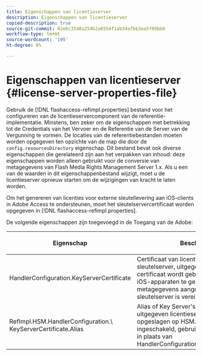 ```yaml
---
title: Eigenschappen van licentieserver
description: Eigenschappen van licentieserver
copied-description: true
source-git-commit: 02ebc3548a254b2a6554f1ab34afbb3ea5f09bb8
workflow-type: tm+mt
source-wordcount: '195'
ht-degree: 0%

---
```


# Eigenschappen van licentieserver {#license-server-properties-file}

Gebruik de [!DNL flashaccess-refimpl.properties] bestand voor het configureren van de licentieservercomponent van de referentie-implementatie. Minstens, ben zeker om de eigenschappen met betrekking tot de Credentials van het Vervoer en de Referentie van de Server van de Vergunning te vormen. De locaties van de referentiebestanden moeten worden opgegeven ten opzichte van de map die door de `config.resourcesDirectory` eigenschap. Dit bestand bevat ook diverse eigenschappen die gerelateerd zijn aan het verpakken van inhoud: deze eigenschappen worden alleen gebruikt voor de conversie van metagegevens van Flash Media Rights Management Server 1.x. Als u een van de waarden in dit eigenschappenbestand wijzigt, moet u de licentieserver opnieuw starten om de wijzigingen van kracht te laten worden.

Om het genereren van licenties voor externe sleutellevering aan iOS-clients in Adobe Access te ondersteunen, moet het sleutelservercertificaat worden opgegeven in [!DNL flashaccess-refimpl.properties].

De volgende eigenschappen zijn toegevoegd in de Toegang van de Adobe:

<table frame="all" colsep="1" rowsep="1" class="+ topic/table adobe-d/table " id="table_xz2_lwy_n4"> 
 <thead class="- topic/thead "> 
  <tr rowsep="1" class="- topic/row "> 
   <th colname="1" class="- topic/entry entry"> <p class="- topic/p ">Eigenschap </p> </th> 
   <th colname="2" class="- topic/entry entry"> <p class="- topic/p ">Beschrijving </p> </th> 
  </tr> 
 </thead>
 <tbody class="- topic/tbody "> 
  <tr rowsep="1" class="- topic/row "> 
   <td colname="1" class="- topic/entry "><span class="codeph"> HandlerConfiguration.KeyServerCertificate</span> </td> 
   <td colname="2" class="- topic/entry "> Certificaat van licentieserver van sleutelserver, uitgegeven door Adobe. Dit certificaat wordt gebruikt om licenties voor iOS-apparaten te genereren, wanneer de metagegevens aangeven dat een sleutelserver is vereist. </td> 
  </tr> 
  <tr rowsep="0" class="- topic/row "> 
   <td colname="1" class="- topic/entry "><span class="codeph"> RefImpl.HSM.HandlerConfiguration.\ KeyServerCertificate.Alias</span> </td> 
   <td colname="2" class="- topic/entry ">Alias of Key Server's door Adobe uitgegeven licentieservercertificaat dat is opgeslagen op HSM. Wanneer HSM is ingeschakeld, gebruikt u deze eigenschap in plaats van <span class="codeph"> HandlerConfiguration.KeyServerCertificate</span>. </td> 
  </tr> 
 </tbody> 
</table>

